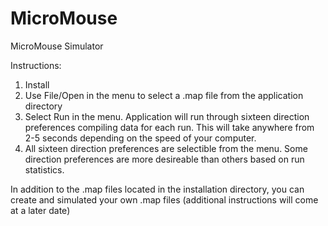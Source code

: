 # MicroMouse
MicroMouse Simulator

Instructions:
1. Install
2. Use File/Open in the menu to select a .map file from the application directory
3. Select Run in the menu. Application will run through sixteen direction preferences compiling data for each run. This will take anywhere from 2-5 seconds depending on the speed of your computer.
4. All sixteen direction preferences are selectible from the menu. Some direction preferences are more desireable than others based on run statistics.

In addition to the .map files located in the installation directory, you can create and simulated your own .map files (additional instructions will come at a later date)
